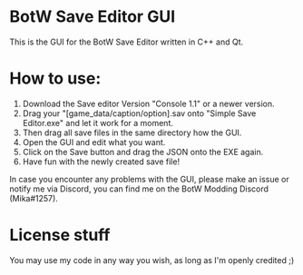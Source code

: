 # BotW Save Editor GUI
This is the GUI for the BotW Save Editor written in C++ and Qt.

# How to use:
1.  Download the Save editor Version "Console 1.1" or a newer version.
2.  Drag your "[game_data/caption/option].sav onto "Simple Save Editor.exe" and let it work for a moment.
3.  Then drag all save files in the same directory how the GUI.
3.  Open the GUI and edit what you want.
4.  Click on the Save button and drag the JSON onto the EXE again.
5.  Have fun with the newly created save file!

In case you encounter any problems with the GUI, please make an issue or notify me via Discord, you can find me on the BotW Modding Discord (Mika#1257).

# License stuff
You may use my code in any way you wish, as long as I'm openly credited ;)
